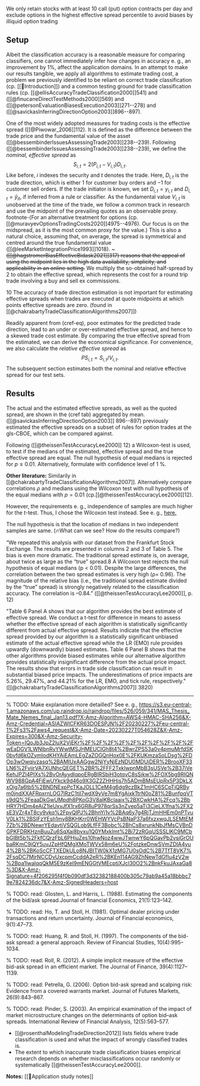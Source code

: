 We only retain stocks with at least 10 call (put) option contracts per day and exclude options in the highest effective spread percentile to avoid biases by illiquid option trading

## Setup
Albeit the classification accuracy is a reasonable measure for comparing classifiers, one cannot immediately infer how changes in accuracy e. g., an improvement by $1{}\%$, affect the application domains. In an attempt to make our results tangible, we apply all algorithms to estimate trading cost, a problem we previously identified to be reliant on correct trade classification (cp. [[👶Introduction]]) and a common testing ground for trade classification rules (cp. [[@ellisAccuracyTradeClassification2000]]541) and ([[@finucaneDirectTestMethods2000]]569)  and ([[@petersonEvaluationBiasesExecution2003]]271--278) and ([[@savickasInferringDirectionOption2003]]896--897).

One of the most widely adopted measures for trading costs is the effective spread ([[@Piwowar_2006]]112). It is defined as the difference between the trade price and the fundamental value of the asset ([[@bessembinderIssuesAssessingTrade2003]]238--239).  Following ([[@bessembinderIssuesAssessingTrade2003]]238--239), we define the *nominal, effective spread* as 
$$
S_{i,t} = 2 (P_{i,t} - V_{i,t}) D_{i,t}.
$$
Like before, $i$ indexes the security and $t$ denotes the trade. Here, $D_{i,t}$ is the trade direction, which is either $1$ for customer buy orders and $-1$ for customer sell orders. If the trade initiator is known, we set $D_{i,t} = y_{i,t}$ and $D_{i,t}=\hat{y}_{it}$, if inferred from a rule or classifier. As the fundamental value $V_{i,t}$ is unobserved at the time of the trade, we follow a common track in research and use the midpoint of the prevailing quotes as an observable proxy. footnote-(For an alternative treatment for options (cp.[[@muravyevOptionsTradingCosts2020]]4975--4976). Our focus is on the midspread, as it is the most common proxy for the value.) This is also a natural choice, assuming that, on average, the spread is symmetrical and centred around the true fundamental value ([[@leeMarketIntegrationPrice1993]]1018). ~~~([[@hagstromerBiasEffectiveBidask2021]]317) reasons that the appeal of using the midpoint lies in the high data availability, simplicity, and applicability in an online setting.~~ We multiply the so-obtained half-spread by $2$ to obtain the effective spread, which represents the cost for a round trip trade involving a buy and sell ex commissions.

10 The accuracy of trade direction estimation is not important for estimating effective spreads when trades are executed at quote midpoints at which points effective spreads are zero. (found in [[@chakrabartyTradeClassificationAlgorithms2007]])


Readily apparent from (cref-eq), poor estimates for the predicted trade direction, lead to an under or over-estimated effective spread, and hence to a skewed trade cost estimate. By comparing the true effective spread from the estimated, we can derive the economical significance. For convenience, we also calculate the *relative effective spread* as 
$$
{PS}_{i,t} = S_{i,t} / V_{i,t}.
$$
The subsequent section estimates both the nominal and relative effective spread for our test sets.

## Results
The actual and the estimated effective spreads, as well as the quoted spread, are shown in the (cref tab) aggregated by mean.  ([[@savickasInferringDirectionOption2003]] 896--897) previously estimated the effective spreads on a subset of rules for option trades at the gls-CBOE, which can be compared against.

Following ([[@theissenTestAccuracyLee2000]] 12) a Wilcoxon-test is used, to test if the medians of the estimated, effective spread and the true effective spread are equal. The null hypothesis of equal medians is rejected for $p\leq0.01$. Alternatively, formulate with confidence level of 1 %.

**Other literature:**
Similarily in [[@chakrabartyTradeClassificationAlgorithms2007]]. Alternatively compare correlations $\rho$ and medians using the Wilcoxon test with null hypothesis of the equal medians with $p=0.01$ (cp.[[@theissenTestAccuracyLee2000]]12).

However, the requirements e. g., independence of samples are much higher for the $t$-test. Thus, I chose the Wilcoxon test instead. See e. g., [here.](https://www.methodenberatung.uzh.ch/de/datenanalyse_spss/unterschiede/zentral/wilkoxon.html#:~:text=Stichproben%20verschieden%20sind.-,Der%20Wilcoxon%2DTest%20wird%20verwendet%2C%20wenn%20die%20Voraussetzungen%20f%C3%BCr%20einen,anderen%20Stichprobe%20sich%20gegenseitig%20beeinflussen.)

The null hypothesis is that the location of medians in two independent samples are same.
(🔥What can we see? How do the results compare?)

“We repeated this analysis with our dataset from the Frankfurt Stock Exchange. The results are presented in columns 2 and 3 of Table 5. The bias is even more dramatic. The traditional spread estimate is, on average, about twice as large as the “true” spread.8 A Wilcoxon test rejects the null hypothesis of equal medians (p < 0.01). Despite the large differences, the correlation between the two spread estimates is very high (ρ= 0.96). The magnitude of the relative bias (i.e., the traditional spread estimate divided by the “true” spread) is strongly negatively related to the classification accuracy. The correlation is –0.84.” ([[@theissenTestAccuracyLee2000]], p. 12)

"Table 6 Panel A shows that our algorithm provides the best estimate of effective spread. We conduct a t-test for difference in means to assess whether the effective spread of each algorithm is statistically significantly different from actual effective spread. Results indicate that the effective spread provided by our algorithm is a statistically significant unbiased estimate of the actual effective spread while the LR (EMO) rule provides upwardly (downwardly) biased estimates. Table 6 Panel B shows that the other algorithms provide biased estimates while our alternative algorithm provides statistically insignificant difference from the actual price impact. The results show that errors in trade side classification can result in substantial biased price impacts. The underestimations of price impacts are 5.26%, 29.47%, and 44.21% for the LR, EMO, and tick rule, respectively." ([[@chakrabartyTradeClassificationAlgorithms2007]] 3820)

---
% TODO: Make explanation more detailled? See e. g., https://s3.eu-central-1.amazonaws.com/up.raindrop.io/raindrop/files/526/059/341/MAS_Thesis_Mate_Nemes_final_Jan13.pdf?X-Amz-Algorithm=AWS4-HMAC-SHA256&X-Amz-Credential=ASIAZWICFKR63DOESPJN%2F20230227%2Feu-central-1%2Fs3%2Faws4_request&X-Amz-Date=20230227T054628Z&X-Amz-Expires=300&X-Amz-Security-Token=IQoJb3JpZ2luX2VjEKr%2F%2F%2F%2F%2F%2F%2F%2F%2F%2FwEaDGV1LWNlbnRyYWwtMSJHMEUCIGh8t4%2BwrZPS53a0v4pmuMrfdSK0byfd6kOZymIodKHYAiEAmLEgZaZOGQnHox0E%2FKUKmzaSoLDsg%2FDOp3wOwqivzasq%2BAMIUxAAGgw2NjYyNjEzNDU0MDUiDER%2BrooXF33LN6%2FviirVA7XUNhcQEGET%2BR%2FFF2TxkIwpnMbB3sUSVe%2B37iVeKehJPZI4PlXs%2BvOrAyydlqpoERgBIRSbjH3otqvC8sSikw%2FOX5bg9RIQNWV988GpA4FiEwUYkck9d46o9X3GZ2ZHHHis7h5ADmBMsEUpRx5P3DkLXxOig7a6tb5%2BNDNExpPcTKaJOLL1CeM4g6dg9czBkZ1mHC6SCpTjQRBym0jndXXAFRpxrnLOG7lRzC1til7wdX9yVe7m8YgAixkTtrN0oZ81%2BunfpqVTs9dQ%2FeaaDkGwUMpdh8PKoG3V8aIKBclaaix%2BXCwkHA%2Fcq%2BbHRY7HDm4eAiZ1leUxvJfX1rx6GR8uP978qrSs3nZvep5aTi3CjeLX1fna%2FX2sE3VZr4xT8cy9vkq%2FpvQIPJ%2BhnYi1v%2BAq6y7g4RjTJmHHEm0nPTvuV0Lk1%2BSIFzYEsh1my8BKHKrr0WEHWYVcPsBNaP37a6fxzxwqJLSEMtEM7Zb%2BDNewrYEdavtiVSQGLob9LfFF3Bobc%2BhCs8xrunkNbJfMsCVBnDGPKFDRKHznBuuZu6SqXaj8bvxu1Q0YMxkImt%2Bi72zRGqUSSSLlKC9MCbbGlBt5b%2FkfCQrzFbL6PHiuZes10hwNoz4wwJTwnwY6pQGavPb2vsjGrOUbaRKmC9iQY5uvJZpHfQMgXMoTWVx58m6eU%2FotzkeDnwSVmZDIA4yu4%2B%2BKoScCFTXEDkULo8NJBITW0kX1zMG7U0sOdC%2B7TfT8VK7%2FsqDC7MjrNCCDvUxcpmCcddA2eR%2BKEn114AG9ZhNewTdGfIu4zV2w%2Bpa1lwalqqQkM5E9zKeI9mENGGtVMEcptjXJcl30O2%2BnkFkuJAxaGa8%3D&X-Amz-Signature=4f206295f4f0b090df3d32382188400b305c79ab9a45a18bbbc79e7824236dc7&X-Amz-SignedHeaders=host

% TODO: read: Glosten, L. and Harris, L. (1988). Estimating the components of the bid/ask spread.Journal of financial Economics, 21(1):123–142.

% TODO: read: Ho, T. and Stoll, H. (1981). Optimal dealer pricing under transactions and return uncertainty. Journal of Financial economics, 9(1):47–73.

% TODO: read: Huang, R. and Stoll, H. (1997). The components of the bid-ask spread: a general approach. Review of Financial Studies, 10(4):995–1034.

% TODO: read: Roll, R. (2012). A simple implicit measure of the effective bid-ask spread in an efficient market. The Journal of Finance, 39(4):1127–1139.

% TODO: read: Petrella, G. (2006). Option bid-ask spread and scalping risk: Evidence from a covered warrants market. Journal of Futures Markets, 26(9):843–867.

% TODO: read: Pinder, S. (2003). An empirical examination of the impact of market microstructure changes on the determinants of option bid–ask spreads. International Review of Financial Analysis, 12(5):563–577.


- [[@rosenthalModelingTradeDirection2012]] lists fields where trade classification is used and what the impact of wrongly classified trades is.
- The extent to which inaccurate trade classification biases empirical research depends on whether misclassifications occur randomly or systematically [[@theissenTestAccuracyLee2000]].

**Notes:**
[[🍕Application study notes]]